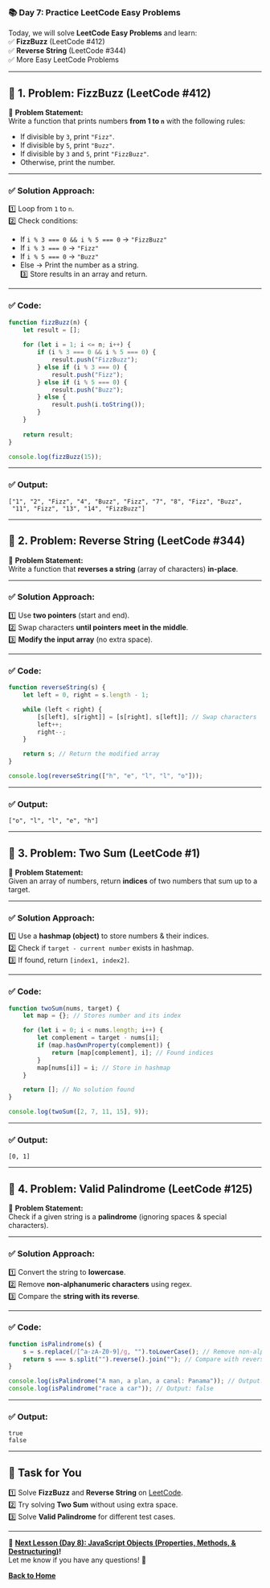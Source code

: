 ### **📚 Day 7: Practice LeetCode Easy Problems**  
Today, we will solve **LeetCode Easy Problems** and learn:  
✅ **FizzBuzz** (LeetCode #412)  
✅ **Reverse String** (LeetCode #344)  
✅ More Easy LeetCode Problems  

---

## **🔹 1. Problem: FizzBuzz (LeetCode #412)**  
📌 **Problem Statement:**  
Write a function that prints numbers **from 1 to `n`** with the following rules:  
- If divisible by `3`, print `"Fizz"`.  
- If divisible by `5`, print `"Buzz"`.  
- If divisible by `3` and `5`, print `"FizzBuzz"`.  
- Otherwise, print the number.  

---

### **✅ Solution Approach:**  
1️⃣ Loop from `1` to `n`.  
2️⃣ Check conditions:  
   - If `i % 3 === 0 && i % 5 === 0` → `"FizzBuzz"`  
   - If `i % 3 === 0` → `"Fizz"`  
   - If `i % 5 === 0` → `"Buzz"`  
   - Else → Print the number as a string.  
3️⃣ Store results in an array and return.  

---

### **✅ Code:**
```js
function fizzBuzz(n) {
    let result = [];
    
    for (let i = 1; i <= n; i++) {
        if (i % 3 === 0 && i % 5 === 0) {
            result.push("FizzBuzz");
        } else if (i % 3 === 0) {
            result.push("Fizz");
        } else if (i % 5 === 0) {
            result.push("Buzz");
        } else {
            result.push(i.toString());
        }
    }
    
    return result;
}

console.log(fizzBuzz(15));
```

---

### **✅ Output:**
```
["1", "2", "Fizz", "4", "Buzz", "Fizz", "7", "8", "Fizz", "Buzz", 
 "11", "Fizz", "13", "14", "FizzBuzz"]
```

---

## **🔹 2. Problem: Reverse String (LeetCode #344)**  
📌 **Problem Statement:**  
Write a function that **reverses a string** (array of characters) **in-place**.  

---

### **✅ Solution Approach:**  
1️⃣ Use **two pointers** (start and end).  
2️⃣ Swap characters **until pointers meet in the middle**.  
3️⃣ **Modify the input array** (no extra space).  

---

### **✅ Code:**
```js
function reverseString(s) {
    let left = 0, right = s.length - 1;

    while (left < right) {
        [s[left], s[right]] = [s[right], s[left]]; // Swap characters
        left++;
        right--;
    }

    return s; // Return the modified array
}

console.log(reverseString(["h", "e", "l", "l", "o"]));
```

---

### **✅ Output:**
```
["o", "l", "l", "e", "h"]
```

---

## **🔹 3. Problem: Two Sum (LeetCode #1)**  
📌 **Problem Statement:**  
Given an array of numbers, return **indices** of two numbers that sum up to a target.  

---

### **✅ Solution Approach:**  
1️⃣ Use a **hashmap (object)** to store numbers & their indices.  
2️⃣ Check if `target - current number` exists in hashmap.  
3️⃣ If found, return `[index1, index2]`.  

---

### **✅ Code:**
```js
function twoSum(nums, target) {
    let map = {}; // Stores number and its index

    for (let i = 0; i < nums.length; i++) {
        let complement = target - nums[i];
        if (map.hasOwnProperty(complement)) {
            return [map[complement], i]; // Found indices
        }
        map[nums[i]] = i; // Store in hashmap
    }

    return []; // No solution found
}

console.log(twoSum([2, 7, 11, 15], 9));
```

---

### **✅ Output:**
```
[0, 1]
```

---

## **🔹 4. Problem: Valid Palindrome (LeetCode #125)**  
📌 **Problem Statement:**  
Check if a given string is a **palindrome** (ignoring spaces & special characters).  

---

### **✅ Solution Approach:**  
1️⃣ Convert the string to **lowercase**.  
2️⃣ Remove **non-alphanumeric characters** using regex.  
3️⃣ Compare the **string with its reverse**.  

---

### **✅ Code:**
```js
function isPalindrome(s) {
    s = s.replace(/[^a-zA-Z0-9]/g, "").toLowerCase(); // Remove non-alphanumeric
    return s === s.split("").reverse().join(""); // Compare with reversed string
}

console.log(isPalindrome("A man, a plan, a canal: Panama")); // Output: true
console.log(isPalindrome("race a car")); // Output: false
```

---

### **✅ Output:**
```
true
false
```

---

## **📝 Task for You**
1️⃣ Solve **FizzBuzz** and **Reverse String** on [LeetCode](https://leetcode.com/).  
2️⃣ Try solving **Two Sum** without using extra space.  
3️⃣ Solve **Valid Palindrome** for different test cases.  

---

🎯 **[Next Lesson (Day 8): JavaScript Objects (Properties, Methods, & Destructuring)](../../week_2/day_8/README.md)!**  
Let me know if you have any questions! 🚀

[**Back to Home**](../../../README.md)